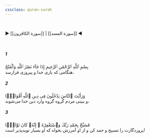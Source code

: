 ```yaml
---
cssclass: quran-surah
---
```

<br>

▶ [[سورة الكافرون]] | [[سورة المسد]] ◀

<br>

##### 1

<span class="ayah">بِسْمِ ٱللَّهِ ٱلرَّحْمَٰنِ ٱلرَّحِيمِ إِذَا جَآءَ نَصْرُ ٱللَّهِ وَٱلْفَتْحُ</span>
<br><span class="ayah_translation">هنگامی که یاری خدا و پیروزی فرارسد،</span>

##### 2

<span class="ayah">وَرَأَيْتَ ٱلنَّاسَ يَدْخُلُونَ فِى دِينِ ٱللَّهِ أَفْوَاجًۭا</span>
<br><span class="ayah_translation">و ببینی مردم گروه گروه وارد دین خدا می‌شوند،</span>

##### 3

<span class="ayah">فَسَبِّحْ بِحَمْدِ رَبِّكَ وَٱسْتَغْفِرْهُ ۚ إِنَّهُۥ كَانَ تَوَّابًۢا</span>
<br><span class="ayah_translation">پروردگارت را تسبیح و حمد کن و از او آمرزش بخواه که او بسیار توبه‌پذیر است!</span>

